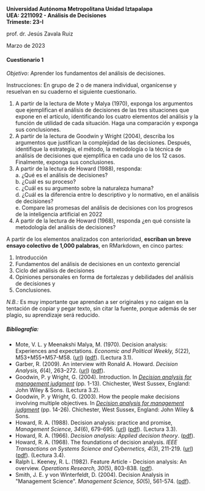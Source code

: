 **Universidad Autónoma Metropolitana Unidad Iztapalapa**  
**UEA: 2211092 - Análisis de Decisiones**  
**Trimeste: 23-I**  

prof. dr. Jesús Zavala Ruiz  

Marzo de 2023  

#### Cuestionario 1

*Objetivo*: Aprender los fundamentos del análisis de decisiones.  

Instrucciones: En grupo de 2 o de manera individual, organícense y resuelvan en su cuaderno el siguiente cuestionario. 

1. A partir de la lectura de Mote y Malya (1970), exponga los argumentos que ejemplifican el análisis de decisiones de las tres situaciones que expone en el artículo, identificando los cuatro elementos del análisis y la función de utilidad de cada situación. Haga una comparación y exponga sus conclusiones.
2. A partir de la lectura de Goodwin y Wright (2004), describa los argumentos que justifican la complejidad de las decisiones. Después, identifique la estrategia, el método, la metodología o la técnica de análisis de decisiones que ejemplifica en cada uno de los 12 casos. Finalmente, exponga sus conclusiones.
3. A partir de la lectura de Howard (1988), responda:  
    a. ¿Qué es el análisis de decisiones?  
    b. ¿Cuál es su proceso?  
    c. ¿Cuál es su argumento sobre la naturaleza humana?  
    d. ¿Cuál es la diferencia entre lo descriptivo y lo normativo, en el análisis de decisiones?  
    e. Compare las promesas del análisis de decisiones con los progresos de la inteligencia artificial en 2022  
4. A partir de la lectura de Howard (1968), responda ¿en qué consiste la metodología del análisis de decisiones?  

A partir de los elementos analizados con anterioridad, **escriban un breve ensayo colectivo de 1,000 palabras**, en RMarkdown, en cinco partes:   
1. Introducción  
2. Fundamentos del análisis de decisiones en un contexto gerencial  
3. Ciclo del análisis de decisiones  
4. Opiniones personales en forma de fortalezas y debilidades del análisis de decisiones y  
5. Conclusiones. 

*N.B.:* Es muy importante que aprendan a ser originales y no caigan en la tentación de copiar y pegar texto, sin citar la fuente, porque además de ser plagio, su aprendizaje será reducido.    

##### Bibliografía:
- Mote, V. L. y Meenakshi Malya, M. (1970). Decision analysis: Experiences and expectations. *Economic and Political Weekly, 5*(22), M53+M55+M57-M58. ([url](https://www.jstor.org/stable/4360049)) ([pdf](https://sci-hub.se/10.2307/4360049)). (Lectura 3.1).
- Garber, R. (2009). An interview with Ronald A. Howard. *Decision Analysis, 6*(4), 263–272. ([url](https://pubsonline.informs.org/doi/pdf/10.1287/deca.1090.0160)) ([pdf](https://sci-hub.se/10.1287/deca.1090.0160)).  
- Goodwin, P. y Wright, G. (2004). Introduction. In *[Decision analysis for management judgment](http://libgen.rs/book/index.php?md5=3B2F1C8F5947F079F9064CA6BAA7031B)* (pp. 1-13). Chichester, West Sussex, England: John Wiley & Sons. (Lectura 3.2).
- Goodwin, P. y Wright, G. (2003). How the people make decisions involving multiple objectives. In *[Decision analysis for management judgment](http://libgen.rs/book/index.php?md5=3B2F1C8F5947F079F9064CA6BAA7031B)* (pp. 14-26). Chichester, West Sussex, England: John Wiley & Sons.  
- Howard, R. A. (1988). Decision analysis: practice and promise, *Management Science, 34*(6), 679-695. ([url](https://www.jstor.org/stable/2632123)) ([pdf](https://sci-hub.se/10.2307/2632123)). (Lectura 3.3).
- Howard, R. A. (1966). *Decision analysis: Applied decision theory*. ([pdf](http://www.sdg.com/wp-content/uploads/2015/06/Decision-Analysis-Applied-Decision-Theory.pdf)).  
- Howard, R. A. (1968). The foundations of decision analysis. *IEEE Transactions on Systems Science and Cybernetics, 4*(3), 211-219. ([url](https://ieeexplore.ieee.org/abstract/document/4082150)) ([pdf](https://sci-hub.se/10.1109/TSSC.1968.300115)). (Lectura 3.4).  
- Ralph L. Keeney, R. L. (1982). Feature Article - Decision analysis: An overview. *Operations Research, 30*(5), 803-838. ([pdf](https://pubsonline.informs.org/doi/pdf/10.1287/opre.30.5.803)).  
- Smith, J. E. y von Winterfeldt, D. (2004). Decision Analysis in "Management Science". *Management Science, 50*(5), 561-574. ([pdf](https://sci-hub.se/10.2307/30046097)).  
